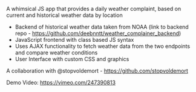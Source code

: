 A whimsical JS app that provides a daily weather complaint, based on current and historical weather data by location

+ Backend of historical weather data taken from NOAA (link to backend repo - https://github.com/deebnntt/weather_complainer_backend)
+ JavaScript frontend with class based JS syntax 
+ Uses AJAX functionality to fetch weather data from the two endpoints and compare weather conditions
+ User Interface with custom CSS and graphics

A collaboration with @stopvoldemort - https://github.com/stopvoldemort

Demo Video: https://vimeo.com/247390813
